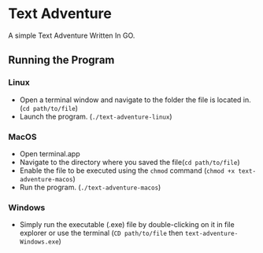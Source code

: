 # Text Adventure

A simple Text Adventure Written In GO.

## Running the Program

### Linux

- Open a terminal window and navigate to the folder the file is located in. (```cd path/to/file```)
- Launch the program. (``` ./text-adventure-linux ```)

### MacOS

- Open terminal.app
- Navigate to the directory where you saved the file(```cd path/to/file```)
- Enable the file to be executed using the `chmod` command (`chmod +x text-adventure-macos`)
- Run the program. (`./text-adventure-macos`)

### Windows

- Simply run the executable (.exe) file by double-clicking on it in file explorer or use the terminal (`CD path/to/file` then `text-adventure-Windows.exe`)

## 
